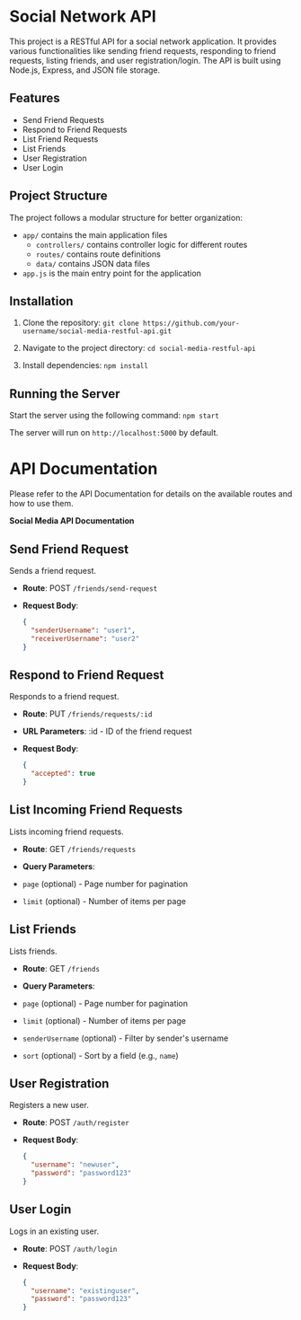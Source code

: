 # Social Network API

This project is a RESTful API for a social network application. It provides various functionalities like sending friend requests, responding to friend requests, listing friends, and user registration/login. The API is built using Node.js, Express, and JSON file storage.

## Features

- Send Friend Requests
- Respond to Friend Requests
- List Friend Requests
- List Friends
- User Registration
- User Login

## Project Structure

The project follows a modular structure for better organization:

- `app/` contains the main application files
  - `controllers/` contains controller logic for different routes
  - `routes/` contains route definitions
  - `data/` contains JSON data files
- `app.js` is the main entry point for the application

## Installation

1. Clone the repository:
   `git clone https://github.com/your-username/social-media-restful-api.git`

2. Navigate to the project directory:
   `cd social-media-restful-api`

3. Install dependencies:
   `npm install`

## Running the Server

Start the server using the following command:
   `npm start`

The server will run on `http://localhost:5000` by default.

# API Documentation

Please refer to the API Documentation for details on the available routes and how to use them.

**Social Media API Documentation**

## Send Friend Request

Sends a friend request.

- **Route**: POST `/friends/send-request`
- **Request Body**:

  ```json
  {
    "senderUsername": "user1",
    "receiverUsername": "user2"
  }
  ```

## Respond to Friend Request

Responds to a friend request.

- **Route**: PUT `/friends/requests/:id`

- **URL Parameters**: :id - ID of the friend request

- **Request Body**:

  ```json
  {
    "accepted": true
  }
  ```

## List Incoming Friend Requests

Lists incoming friend requests.

- **Route**: GET `/friends/requests`

- **Query Parameters**:

- `page` (optional) - Page number for pagination
- `limit` (optional) - Number of items per page

## List Friends

Lists friends.

- **Route**: GET `/friends`

- **Query Parameters**:

- `page` (optional) - Page number for pagination
- `limit` (optional) - Number of items per page
- `senderUsername` (optional) - Filter by sender's username
- `sort` (optional) - Sort by a field (e.g., `name`)

## User Registration

Registers a new user.

- **Route**: POST `/auth/register`

- **Request Body**:

  ```json
  {
    "username": "newuser",
    "password": "password123"
  }
  ```

## User Login

Logs in an existing user.

- **Route**: POST `/auth/login`

- **Request Body**:

  ```json
  {
    "username": "existinguser",
    "password": "password123"
  }
  ```
